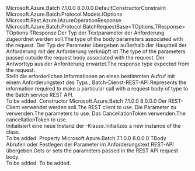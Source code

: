 <Type Name="BatchRequest&lt;TBody,TOptions,TResponse&gt;" FullName="Microsoft.Azure.Batch.Protocol.BatchRequest&lt;TBody,TOptions,TResponse&gt;">
  <TypeSignature Language="C#" Value="public class BatchRequest&lt;TBody,TOptions,TResponse&gt; : Microsoft.Azure.Batch.Protocol.BatchRequestBase&lt;TOptions,TResponse&gt; where TOptions : IOptionsnew() where TResponse : IAzureOperationResponse" />
  <TypeSignature Language="ILAsm" Value=".class public auto ansi beforefieldinit BatchRequest`3&lt;TBody, .ctor (class Microsoft.Azure.Batch.Protocol.Models.IOptions) TOptions, (class Microsoft.Rest.Azure.IAzureOperationResponse) TResponse&gt; extends Microsoft.Azure.Batch.Protocol.BatchRequestBase`2&lt;!TOptions, !TResponse&gt;" />
  <TypeSignature Language="DocId" Value="T:Microsoft.Azure.Batch.Protocol.BatchRequest`3" />
  <TypeSignature Language="VB.NET" Value="Public Class BatchRequest(Of TBody, TOptions, TResponse)&#xA;Inherits BatchRequestBase(Of TOptions, TResponse)" />
  <TypeSignature Language="F#" Value="type BatchRequest&lt;'Body, 'Options, 'Response (requires 'Options :&gt; IOptions and 'Options : (new : unit -&gt; 'Options) and 'Response :&gt; IAzureOperationResponse)&gt; = class&#xA;    inherit BatchRequestBase&lt;'Options, 'Response (requires 'Options :&gt; IOptions and 'Options : (new : unit -&gt; 'Options) and 'Response :&gt; IAzureOperationResponse)&gt;" />
  <AssemblyInfo>
    <AssemblyName>Microsoft.Azure.Batch</AssemblyName>
    <AssemblyVersion>7.1.0.0</AssemblyVersion>
    <AssemblyVersion>8.0.0.0</AssemblyVersion>
  </AssemblyInfo>
  <TypeParameters>
    <TypeParameter Name="TBody" />
    <TypeParameter Name="TOptions">
      <Constraints>
        <ParameterAttribute>DefaultConstructorConstraint</ParameterAttribute>
        <InterfaceName>Microsoft.Azure.Batch.Protocol.Models.IOptions</InterfaceName>
      </Constraints>
    </TypeParameter>
    <TypeParameter Name="TResponse">
      <Constraints>
        <InterfaceName>Microsoft.Rest.Azure.IAzureOperationResponse</InterfaceName>
      </Constraints>
    </TypeParameter>
  </TypeParameters>
  <Base>
    <BaseTypeName>Microsoft.Azure.Batch.Protocol.BatchRequestBase&lt;TOptions,TResponse&gt;</BaseTypeName>
    <BaseTypeArguments>
      <BaseTypeArgument TypeParamName="TOptions">TOptions</BaseTypeArgument>
      <BaseTypeArgument TypeParamName="TResponse">TResponse</BaseTypeArgument>
    </BaseTypeArguments>
  </Base>
  <Interfaces />
  <Docs>
    <typeparam name="TBody"><span data-ttu-id="9c086-101">Der Typ der Textparameter der Anforderung zugeordnet werden soll.</span><span class="sxs-lookup"><span data-stu-id="9c086-101">The type of the body parameters associated with the request.</span></span></typeparam>
    <typeparam name="TOptions"><span data-ttu-id="9c086-102">Der Typ der Parameter übergeben außerhalb der Hauptteil der Anforderung mit der Anforderung verknüpft ist.</span><span class="sxs-lookup"><span data-stu-id="9c086-102">The type of the parameters passed outside the request body associated with the request.</span></span></typeparam>
    <typeparam name="TResponse"><span data-ttu-id="9c086-103">Der Antworttyp aus der Anforderung erwartet.</span><span class="sxs-lookup"><span data-stu-id="9c086-103">The response type expected from the request.</span></span></typeparam>
    <summary>
            <span data-ttu-id="9c086-104">Stellt die erforderlichen Informationen an einen bestimmten Aufruf mit einem Anforderungstext des Typs <typeparamref name="TBody" /> , Batch-Dienst-REST-API.</span><span class="sxs-lookup"><span data-stu-id="9c086-104">Represents the information required to make a particular call with a request body of type <typeparamref name="TBody" /> to the Batch service REST API.</span></span>
            </summary>
    <remarks>To be added.</remarks>
  </Docs>
  <Members>
    <Member MemberName=".ctor">
      <MemberSignature Language="C#" Value="public BatchRequest (Microsoft.Azure.Batch.Protocol.BatchServiceClient restClient, TBody parameters, System.Threading.CancellationToken cancellationToken);" />
      <MemberSignature Language="ILAsm" Value=".method public hidebysig specialname rtspecialname instance void .ctor(class Microsoft.Azure.Batch.Protocol.BatchServiceClient restClient, !TBody parameters, valuetype System.Threading.CancellationToken cancellationToken) cil managed" />
      <MemberSignature Language="DocId" Value="M:Microsoft.Azure.Batch.Protocol.BatchRequest`3.#ctor(Microsoft.Azure.Batch.Protocol.BatchServiceClient,`0,System.Threading.CancellationToken)" />
      <MemberSignature Language="F#" Value="new Microsoft.Azure.Batch.Protocol.BatchRequest&lt;'Body, 'Options, 'Response (requires 'Options :&gt; Microsoft.Azure.Batch.Protocol.Models.IOptions and 'Options : (new : unit -&gt; 'Options) and 'Response :&gt; Microsoft.Rest.Azure.IAzureOperationResponse)&gt; : Microsoft.Azure.Batch.Protocol.BatchServiceClient * 'Body * System.Threading.CancellationToken -&gt; Microsoft.Azure.Batch.Protocol.BatchRequest&lt;'Body, 'Options, 'Response (requires 'Options :&gt; Microsoft.Azure.Batch.Protocol.Models.IOptions and 'Options : (new : unit -&gt; 'Options) and 'Response :&gt; Microsoft.Rest.Azure.IAzureOperationResponse)&gt;" Usage="new Microsoft.Azure.Batch.Protocol.BatchRequest&lt;'Body, 'Options, 'Response (requires 'Options :&gt; Microsoft.Azure.Batch.Protocol.Models.IOptions and 'Options : (new : unit -&gt; 'Options) and 'Response :&gt; Microsoft.Rest.Azure.IAzureOperationResponse)&gt; (restClient, parameters, cancellationToken)" />
      <MemberType>Constructor</MemberType>
      <AssemblyInfo>
        <AssemblyName>Microsoft.Azure.Batch</AssemblyName>
        <AssemblyVersion>7.1.0.0</AssemblyVersion>
        <AssemblyVersion>8.0.0.0</AssemblyVersion>
      </AssemblyInfo>
      <Parameters>
        <Parameter Name="restClient" Type="Microsoft.Azure.Batch.Protocol.BatchServiceClient" />
        <Parameter Name="parameters" Type="TBody" />
        <Parameter Name="cancellationToken" Type="System.Threading.CancellationToken" />
      </Parameters>
      <Docs>
        <param name="restClient"><span data-ttu-id="9c086-105">Der REST-Client verwendet werden soll.</span><span class="sxs-lookup"><span data-stu-id="9c086-105">The REST client to use.</span></span></param>
        <param name="parameters"><span data-ttu-id="9c086-106">Die Parameter zu verwenden.</span><span class="sxs-lookup"><span data-stu-id="9c086-106">The parameters to use.</span></span></param>
        <param name="cancellationToken"><span data-ttu-id="9c086-107">Das CancellationToken verwenden.</span><span class="sxs-lookup"><span data-stu-id="9c086-107">The cancellationToken to use.</span></span></param>
        <summary>
            <span data-ttu-id="9c086-108">Initialisiert eine neue Instanz der <see cref="T:Microsoft.Azure.Batch.Protocol.BatchRequest`3" />-Klasse.</span><span class="sxs-lookup"><span data-stu-id="9c086-108">Initializes a new instance of the <see cref="T:Microsoft.Azure.Batch.Protocol.BatchRequest`3" /> class.</span></span>
            </summary>
        <remarks>To be added.</remarks>
      </Docs>
    </Member>
    <Member MemberName="Parameters">
      <MemberSignature Language="C#" Value="public TBody Parameters { get; set; }" />
      <MemberSignature Language="ILAsm" Value=".property instance !TBody Parameters" />
      <MemberSignature Language="DocId" Value="P:Microsoft.Azure.Batch.Protocol.BatchRequest`3.Parameters" />
      <MemberSignature Language="VB.NET" Value="Public Property Parameters As TBody" />
      <MemberSignature Language="F#" Value="member this.Parameters : 'Body with get, set" Usage="Microsoft.Azure.Batch.Protocol.BatchRequest&lt;'Body, 'Options, 'Response (requires 'Options :&gt; Microsoft.Azure.Batch.Protocol.Models.IOptions and 'Options : (new : unit -&gt; 'Options) and 'Response :&gt; Microsoft.Rest.Azure.IAzureOperationResponse)&gt;.Parameters" />
      <MemberType>Property</MemberType>
      <AssemblyInfo>
        <AssemblyName>Microsoft.Azure.Batch</AssemblyName>
        <AssemblyVersion>7.1.0.0</AssemblyVersion>
        <AssemblyVersion>8.0.0.0</AssemblyVersion>
      </AssemblyInfo>
      <ReturnValue>
        <ReturnType>TBody</ReturnType>
      </ReturnValue>
      <Docs>
        <summary>
            <span data-ttu-id="9c086-109">Abrufen oder Festlegen der Parameter im Anforderungstext REST-API übergeben.</span><span class="sxs-lookup"><span data-stu-id="9c086-109">Gets or sets the parameters passed in the REST API request body.</span></span>
            </summary>
        <value>To be added.</value>
        <remarks>To be added.</remarks>
      </Docs>
    </Member>
  </Members>
</Type>